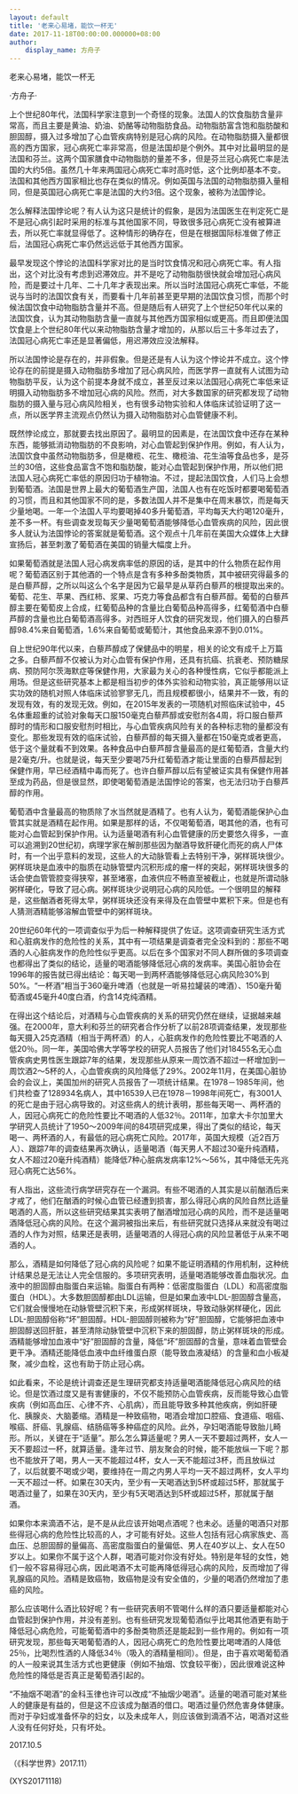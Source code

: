 ```yaml
---
layout: default
title: '老来心易堵，能饮一杯无'
date: 2017-11-18T00:00:00.000000+08:00
author:
    display_name: 方舟子
---
```


老来心易堵，能饮一杯无

·方舟子·

上个世纪80年代，法国科学家注意到一个奇怪的现象。法国人的饮食脂肪含量非常高，而且主要是黄油、奶油、奶酪等动物脂肪食品。动物脂肪富含饱和脂肪酸和胆固醇，摄入过多增加了心血管疾病特别是冠心病的风险。在动物脂肪摄入量都很高的西方国家，冠心病死亡率非常高，但是法国却是个例外。其中对比最明显的是法国和芬兰。这两个国家膳食中动物脂肪的量差不多，但是芬兰冠心病死亡率是法国的大约5倍。虽然几十年来两国冠心病死亡率时高时低，这个比例却基本不变。法国和其他西方国家相比也存在类似的情况。例如英国与法国的动物脂肪摄入量相同，但是英国冠心病死亡率是法国的大约3倍。这个现象，被称为法国悖论。

怎么解释法国悖论呢？有人认为这只是统计的假象，是因为法国医生在判定死亡是不是冠心病引起时采用的标准与其他国家不同，导致很多冠心病死亡没有被算进去，所以死亡率就显得低了。这种情形的确存在，但是在根据国际标准做了修正后，法国冠心病死亡率仍然远远低于其他西方国家。

最早发现这个悖论的法国科学家对比的是当时饮食情况和冠心病死亡率。有人指出，这个对比没有考虑到迟滞效应。并不是吃了动物脂肪很快就会增加冠心病风险，而是要过十几年、二十几年才表现出来。所以当时法国冠心病死亡率低，不能说与当时的法国饮食有关，而要看十几年前甚至更早期的法国饮食习惯，而那个时候法国饮食中动物脂肪含量并不高。但是随后有人研究了上个世纪50年代以来的法国饮食，认为其动物脂肪含量一直就与其他西方国家相似或更高。而且即便法国饮食是上个世纪80年代以来动物脂肪含量才增加的，从那以后三十多年过去了，法国冠心病死亡率还是显著偏低，用迟滞效应没法解释。

所以法国悖论是存在的，并非假象。但是还是有人认为这个悖论并不成立。这个悖论存在的前提是摄入动物脂肪多增加了冠心病风险，而医学界一直就有人试图为动物脂肪平反，认为这个前提本身就不成立，甚至反过来以法国冠心病死亡率低来证明摄入动物脂肪多不增加冠心病的风险。然而，对大多数国家的研究都发现了动物脂肪的摄入量与冠心病风险相关，也有很多动物实验和人体临床试验证明了这一点，所以医学界主流观点仍然认为摄入动物脂肪对心血管健康不利。

既然悖论成立，那就要去找出原因了。最明显的因素是，在法国饮食中还存在某种东西，能够抵消动物脂肪的不良影响，对心血管起到保护作用。例如，有人认为，法国饮食中虽然动物脂肪多，但是橄榄、花生、橄榄油、花生油等食品也多，是芬兰的30倍，这些食品富含不饱和脂肪酸，能对心血管起到保护作用，所以他们把法国人冠心病死亡率低的原因归功于植物油。不过，提起法国饮食，人们马上会想到葡萄酒。法国是世界上最大的葡萄酒生产国，法国人也有在吃饭时都要喝葡萄酒的习惯，而且和其他国家不同的是，多数法国人并不是集中在周末暴饮，而是每天少量地喝。一年一个法国人平均要喝掉40多升葡萄酒，平均每天大约喝120毫升，差不多一杯。有些调查发现每天少量喝葡萄酒能够降低心血管疾病的风险，因此很多人就认为法国悖论的答案就是葡萄酒。这个观点十几年前在美国大众媒体上大肆宣扬后，甚至刺激了葡萄酒在美国的销量大幅度上升。

如果葡萄酒就是法国人冠心病发病率低的原因的话，是其中的什么物质在起作用呢？葡萄酒区别于其他酒的一个特点是含有多种多酚类物质，其中被研究得最多的是白藜芦醇，之所以叫这么个名字是因为它最早是从草药白藜芦的根提取出来的。葡萄、花生、苹果、西红柿、浆果、巧克力等食品都含有白藜芦醇。葡萄的白藜芦醇主要在葡萄皮上合成，红葡萄品种的含量比白葡萄品种高得多，红葡萄酒中白藜芦醇的含量也比白葡萄酒高得多。对西班牙人饮食的研究发现，他们摄入的白藜芦醇98.4%来自葡萄酒，1.6%来自葡萄或葡萄汁，其他食品来源不到0.01%。

自上世纪90年代以来，白藜芦醇成了保健品中的明星，相关的论文有成千上万篇之多。白藜芦醇不仅被认为对心血管有保护作用，还具有抗癌、抗衰老、预防糖尿病、预防阿尔茨海默症等保健作用，大家最为关心的各种慢性病，它似乎都能派上用场。但是这些研究基本上都是相当初步的体外实验和动物实验，真正能够用以证实功效的随机对照人体临床试验寥寥无几，而且规模都很小，结果并不一致，有的发现有效，有的发现无效。例如，在2015年发表的一项随机对照临床试验中，45名体重超重的试验对象每天口服150毫克白藜芦醇或安慰剂各4周，将口服白藜芦醇时的情形和口服安慰剂时相比，与心血管疾病风险有关的各种标志物的量都没有变化。那些发现有效的临床试验，白藜芦醇的每天摄入量都在150毫克或者更高，低于这个量就看不到效果。各种食品中白藜芦醇含量最高的是红葡萄酒，含量大约是2毫克/升。也就是说，每天至少要喝75升红葡萄酒才能让里面的白藜芦醇起到保健作用，早已经酒精中毒而死了。也许白藜芦醇以后有望被证实具有保健作用甚至成为药品，但是很显然，即使喝葡萄酒是法国悖论的答案，也无法归功于白藜芦醇的作用。

葡萄酒中含量最高的物质除了水当然就是酒精了。也有人认为，葡萄酒能保护心血管其实就是酒精在起作用。如果是那样的话，不仅喝葡萄酒，喝其他的酒，也有可能对心血管起到保护作用。认为适量喝酒有利心血管健康的历史要悠久得多，一直可以追溯到20世纪初，病理学家在解剖那些因为酗酒导致肝硬化而死的病人尸体时，有一个出乎意料的发现，这些人的大动脉管看上去特别干净，粥样斑块很少。粥样斑块是血液中的脂质在动脉管壁内沉积形成的瘤一样的突起，粥样斑块很多的话会使血管管腔变得狭窄，甚至堵塞，血液供应不畅直至被截止，也就是所谓动脉粥样硬化，导致了冠心病。粥样斑块少说明冠心病的风险低。一个很明显的解释是，这些酗酒者死得太早，粥样斑块还没有来得及在血管壁中累积下来。但是也有人猜测酒精能够溶解血管壁中的粥样斑块。

20世纪60年代的一项调查似乎为后一种解释提供了佐证。这项调查研究生活方式和心脏病发作的危险性的关系，其中有一项结果是调查者完全没料到的：那些不喝酒的人心脏病发作的危险性似乎更高。以后在多个国家对不同人群所做的多项调查也都得出了类似的结论，适量的喝酒能够降低冠心病的发病率。美国心脏协会在1996年的报告就已得出结论：每天喝一到两杯酒能够降低冠心病风险30%到50%。“一杯酒”相当于360毫升啤酒（也就是一听易拉罐装的啤酒）、150毫升葡萄酒或45毫升40度白酒，约含14克纯酒精。

在得出这个结论后，对酒精与心血管疾病的关系的研究仍然在继续，证据越来越强。在2000年，意大利和芬兰的研究者合作分析了以前28项调查结果，发现那些每天摄入25克酒精（相当于两杯酒）的人，心脏病发作的危险性要比不喝酒的人低20％。同一年，美国哈佛大学等学校的研究人员报告了他们对18455名无心血管疾病史男性医生跟踪7年的结果，发现那些从原来一周饮酒不超过一杯增加到一周饮酒2～5杯的人，心血管疾病的风险降低了29%。2002年11月，在美国心脏协会的会议上，美国加州的研究人员报告了一项统计结果。在1978－1985年间，他们共检查了128934名病人，其中16539人已在1978－1998年间死亡，有3001人的死亡是由于冠心病导致的。对这些病人的统计表明，那些每天喝一、两杯酒的人，因冠心病死亡的危险性要比不喝酒的人低32％。2011年，加拿大卡尔加里大学研究人员统计了1950～2009年间的84项研究成果，得出了类似的结论，每天喝一、两杯酒的人，有最低的冠心病死亡风险。2017年，英国大规模（近2百万人）、跟踪7年的调查结果再次确认，适量喝酒（每天男人不超过30毫升纯酒精，女人不超过20毫升纯酒精）能降低7种心脏病发病率12%～56%，其中降低无先兆冠心病死亡达56%。

有人指出，这些流行病学研究存在一个漏洞。有些不喝酒的人其实是以前酗酒后来才戒了，他们在酗酒的时候心血管已经遭到损害，那么得冠心病的风险自然比适量喝酒的人高，所以这些研究结果其实表明了酗酒增加冠心病的风险，而不是适量喝酒降低冠心病的风险。在这个漏洞被指出来后，有些研究就只选择从来就没有喝过酒的人作为对照，结果还是表明，适量喝酒的人得冠心病的风险显著低于从来不喝酒的人。

那么，酒精是如何降低了冠心病的风险呢？如果不能证明酒精的作用机制，这种统计结果总是无法让人完全信服的。多项研究表明，适量喝酒能够改善血脂状况。血液中的胆固醇由脂蛋白来运输。脂蛋白有两种：低密度脂蛋白（LDL）和高密度脂蛋白（HDL）。大多数胆固醇都由LDL运输，但是如果血液中LDL-胆固醇含量高，它们就会慢慢地在动脉管壁沉积下来，形成粥样斑块，导致动脉粥样硬化，因此LDL-胆固醇俗称“坏”胆固醇。HDL-胆固醇则被称为“好”胆固醇，它能够把血液中胆固醇送回肝脏，甚至清除动脉管壁中沉积下来的胆固醇，防止粥样斑块的形成。酒精能够增加血液中“好”胆固醇的含量，降低“坏”胆固醇的含量，意味着血管壁会更干净。酒精还能降低血液中血纤维蛋白原（能导致血液凝结）的含量和血小板凝聚，减少血栓，这也有助于防止冠心病。

如此看来，不论是统计调查还是生理研究都支持适量喝酒能降低冠心病风险的结论。但是饮酒过度又是有害健康的，不仅不能预防心血管疾病，反而能导致心血管疾病（例如高血压、心律不齐、心肌病），而且能导致多种其他疾病，例如肝硬化、胰腺炎、大脑萎缩。酒精是一种致癌物，喝酒会增加口腔癌、食道癌、咽癌、喉癌、肝癌、乳腺癌、结肠癌等多种癌症的风险。此外，孕妇喝酒能导致胎儿畸形。所以，关键在于“适量”。那么怎么算适量呢？男人一天不要超过两杯，女人一天不要超过一杯，就算适量。逢年过节、朋友聚会的时候，能不能放纵一下呢？那也不能放开了喝，男人一天不能超过4杯，女人一天不能超过3杯，而且放纵过了，以后就要不喝或少喝，要维持在一周之内男人平均一天不超过两杯，女人平均一天不超过一杯。如果在30天内，至少有一天喝酒达到5杯或超过5杯，那就属于喝酒过量了，如果在30天内，至少有5天喝酒达到5杯或超过5杯，那就属于酗酒。

如果你本来滴酒不沾，是不是从此应该开始喝点酒呢？也未必。适量的喝酒只对那些得冠心病的危险性比较高的人，才可能有好处。这些人包括有冠心病家族史、高血压、总胆固醇的量偏高、高密度脂蛋白的量偏低、男人在40岁以上、女人在50岁以上。如果你不属于这个人群，喝酒可能对你没有好处。特别是年轻的女性，她们一般不容易得冠心病，因此喝酒不太可能再降低得冠心病的风险，反而增加了得乳腺癌的风险。酒精是致癌物，致癌物是没有安全值的，少量的喝酒仍然增加了患癌的风险。

那么应该喝什么酒比较好呢？有一些研究表明不管喝什么样的酒只要适量都能对心血管起到保护作用，并没有差别。也有些研究发现葡萄酒似乎比喝其他酒更有助于降低冠心病危险，可能葡萄酒中的多酚类物质还是能起到一些作用的。例如有一项研究发现，那些每天喝葡萄酒的人，因冠心病死亡的危险性要比喝啤酒的人降低25％，比喝烈性酒的人降低34％（吸入的酒精量相同）。但是，由于喜欢喝葡萄酒的人一般来说其生活方式也更健康（例如不抽烟、饮食较平衡），因此很难说这种危险性的降低是否真正是葡萄酒引起的。

“不抽烟不喝酒”的金科玉律也许可以改成“不抽烟少喝酒”。适量的喝酒可能对某些人的健康是有益的，但是这不应该成为酗酒的借口。喝酒过量仍然危害身体健康。而对于孕妇或准备怀孕的妇女，以及未成年人，则应该做到滴酒不沾，喝酒对这些人没有任何好处，只有坏处。

2017.10.5

（《科学世界》2017.11）

(XYS20171118)

